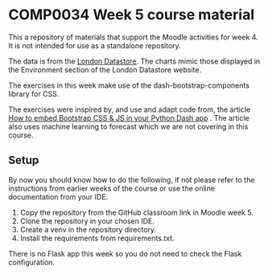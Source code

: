 # COMP0034 Week 5 course material

This a repository of materials that support the Moodle activities for week 4. It is not intended for use as a standalone
repository.

The data is from the [London Datastore](https://data.london.gov.uk). The charts mimic those displayed in the Environment
section of the London Datastore website.

The exercises in this week make use of the dash-bootstrap-components library for CSS.

The exercises were inspired by, and use and adapt code from, the
article [How to embed Bootstrap CSS & JS in your Python Dash app](https://towardsdatascience.com/how-to-embed-bootstrap-css-js-in-your-python-dash-app-8d95fc9e599e)
. The article also uses machine learning to forecast which we are not covering in this course.

## Setup

By now you should know how to do the following, if not please refer to the instructions from earlier weeks of the course
or use the online documentation from your IDE.

1. Copy the repository from the GitHub classroom link in Moodle week 5.
2. Clone the repository in your chosen IDE.
3. Create a venv in the repository directory.
4. Install the requirements from requirements.txt.

There is no Flask app this week so you do not need to check the Flask configuration.